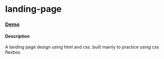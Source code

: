 # landing-page

### [Demo](https://kengyn.github.io/landing-page/)

#### Description
A landing page design using html and css. built mainly to practice using css flexbox.
